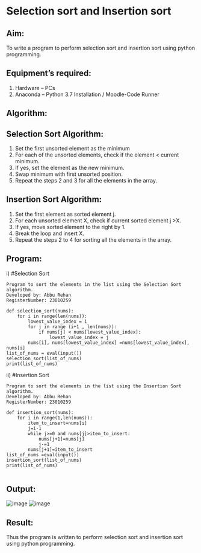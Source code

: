 # Selection sort and Insertion sort
## Aim:
To write a program to perform selection sort and insertion sort using python programming.
## Equipment’s required:
1.	Hardware – PCs
2.	Anaconda – Python 3.7 Installation / Moodle-Code Runner
## Algorithm:
## Selection Sort Algorithm:
1.	Set the first unsorted element as the minimum
2.	For each of the unsorted elements, check if the element < current minimum.
3.	If yes, set the element as the new minimum.
4.	Swap minimum with first unsorted position.
5.	Repeat the steps 2 and 3 for all the elements in the array.
## Insertion Sort Algorithm:
1.	Set the first element as sorted element j.
2.	For each unsorted element X, check if current sorted element j >X.
3.	If yes, move sorted element to the right by 1.
4.	Break the loop and insert X.
5.	Repeat the steps 2 to 4 for sorting all the elements in the array.
## Program:
i)	#Selection Sort
```
Program to sort the elements in the list using the Selection Sort algorithm.
Developed by: Abbu Rehan
RegisterNumber: 23010259

def selection_sort(nums):
    for i in range(len(nums)):
        lowest_value_index = i
        for j in range (i+1 , len(nums)):
            if nums[j] < nums[lowest_value_index]:
                lowest_value_index = j
        nums[i], nums[lowest_value_index] =nums[lowest_value_index], nums[i]
list_of_nums = eval(input())
selection_sort(list_of_nums)
print(list_of_nums)

```
ii)	#Insertion Sort
```
Program to sort the elements in the list using the Insertion Sort algorithm.
Developed by: Abbu Rehan
RegisterNumber: 23010259

def insertion_sort(nums):
    for i in range(1,len(nums)):
        item_to_insert=nums[i]
        j=i-1
        while j>=0 and nums[j]>item_to_insert:
            nums[j+1]=nums[j]
            j-=1
        nums[j+1]=item_to_insert
list_of_nums =eval(input())
insertion_sort(list_of_nums)
print(list_of_nums)
    
```

## Output: 

![image](https://github.com/Abburehan/Sorting-Algorithm/assets/138849336/2e8bc846-be93-47cb-afe2-a1886f3ea50c)
![image](https://github.com/Abburehan/Sorting-Algorithm/assets/138849336/70055618-5d1c-48dc-98ad-ee2c91f12b8a)


## Result:
Thus the program is written to perform selection sort and insertion sort using python programming.
